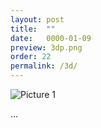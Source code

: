```yaml
---
layout: post
title:  ""
date:   0000-01-09
preview: 3dp.png
order: 22
permalink: /3d/
---
```


![Picture 1]({{site.baseurl}}/images/3d.png?auto=yes)

...
